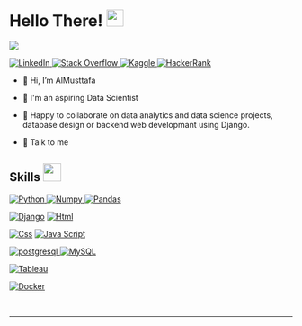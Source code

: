<h1> Hello There! <img src = "https://raw.githubusercontent.com/MartinHeinz/MartinHeinz/master/wave.gif" width = 30px> </h1>
<p align='center'>
</p>

<p>
  <a href="https://github.com/DenverCoder1/readme-typing-svg"><img src="https://readme-typing-svg.herokuapp.com?&font=IBM+Plex+Sans&color=ad0052&size=26&lines=Welcome+to+my+GitHub+Profile!;My+name+is+AlMustafa" /></a>
</p>

   <a href="https://www.linkedin.com/in/almustafa-noureddin/" target="_blank">
    <img alt="LinkedIn" src="https://img.shields.io/badge/LinkedIn-0077B5?style=for-the-badge&logo=linkedin&logoColor=white">
  </a>   
   <a href="https://stackoverflow.com/users/16619859/almustafa-noureddin" target="_blank">
    <img alt="Stack Overflow" src="https://img.shields.io/badge/Stack_Overflow-FE7A16?style=for-the-badge&logo=stack-overflow&logoColor=white">
  </a>  
  <a href="https://www.kaggle.com/almustafanoureddin" target="_blank">
    <img alt="Kaggle" src="https://img.shields.io/badge/Kaggle-20BEFF?style=for-the-badge&logo=Kaggle&logoColor=white">
  </a>  
 <a href="https://www.hackerrank.com/Almustafa" target="_blank">
    <img alt="HackerRank" src="https://img.shields.io/badge/-Hackerrank-2EC866?style=for-the-badge&logo=HackerRank&logoColor=white">
  </a>

- 👋 Hi, I’m AlMusttafa
- 💼 I'm an aspiring Data Scientist

- 👯 Happy to collaborate on data analytics and data science projects, database design  or backend web developmant using Django.
- 💬 Talk to me 

<h2> Skills <img src = "https://media2.giphy.com/media/QssGEmpkyEOhBCb7e1/giphy.gif?cid=ecf05e47a0n3gi1bfqntqmob8g9aid1oyj2wr3ds3mg700bl&rid=giphy.gif" width = 32px> </h2>


   <a href="https://www.python.org" target="_blank">
    <img alt="Python" src="https://img.shields.io/badge/Python-3776AB?style=for-the-badge&logo=python&logoColor=white">
  </a>

  

  

   <a href="https://numpy.org/" target="_blank">
    <img alt="Numpy" src="https://img.shields.io/badge/Numpy-777BB4?style=for-the-badge&logo=numpy&logoColor=white">
  </a>

   <a href="https://pandas.pydata.org/" target="_blank">
    <img alt="Pandas" src="https://img.shields.io/badge/Pandas-2C2D72?style=for-the-badge&logo=pandas&logoColor=white">
  </a>

  <a href="https://www.djangoproject.com/"><img alt="Django" src="https://img.shields.io/badge/Django-092E20?style=for-the-badge&logo=django&logoColor=white"></a>
  <a href="https://en.wikipedia.org/wiki/HTML"><img alt="Html" src="https://img.shields.io/badge/html5-E34F26?style=for-the-badge&logo=html5&logoColor=white"></a>

<a href="https://en.wikipedia.org/wiki/CSS"><img alt="Css" src="https://img.shields.io/badge/css3-1572B6?style=for-the-badge&logo=css3&logoColor=white"></a>
<a href="https://en.wikipedia.org/wiki/JavaScript"><img alt="Java Script" src="https://img.shields.io/badge/javascript-F7DF1E?style=for-the-badge&logo=javascript&logoColor=black"></a>

   <a href="https://postgresql.org/" target="_blank">
    <img alt="postgresql" src="https://img.shields.io/badge/postgresql-4169E1?style=for-the-badge&logo=postgresql&logoColor=white">
  </a>
<a href="https://www.mysql.com/"><img alt="MySQL" src="https://img.shields.io/badge/mysql-4479A1?style=for-the-badge&logo=mysql&logoColor=white"></a>

 <a href="https://public.tableau.com/en-us/s/"><img alt="Tableau" src="https://img.shields.io/badge/tableau-E97627?style=for-the-badge&logo=tableau&logoColor=white"></a>

<a href="https://www.docker.com/"><img alt="Docker" src="https://img.shields.io/badge/Docker-2CA5E0?style=for-the-badge&logo=docker&logoColor=white"></a>



<br/>



----------------------------------------------------------------------
